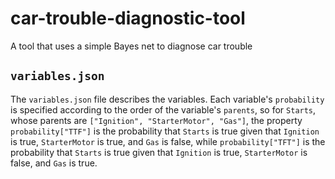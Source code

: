 # car-trouble-diagnostic-tool

A tool that uses a simple Bayes net to diagnose car trouble

## `variables.json`

The `variables.json` file describes the variables. Each variable's `probability` is specified according to the order of the variable's `parents`, so for `Starts`, whose parents are `["Ignition", "StarterMotor", "Gas"]`, the property `probability["TTF"]` is the probability that `Starts` is true given that `Ignition` is true, `StarterMotor` is true, and `Gas` is false, while `probability["TFT"]` is the probability that `Starts` is true given that `Ignition` is true, `StarterMotor` is false, and `Gas` is true.
